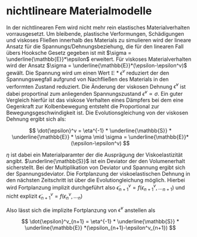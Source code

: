 # nichtlineare Materialmodelle

In der nichtlinearen Fem wird nicht mehr rein elastisches Materialverhalten vorrausgesetzt. Um bleibende, plastische Verformungen, Schädigungen und viskoses Fließen innerhalb des Materials zu simulieren wird der lineare Ansatz für die Spannungs/Dehnungsbeziehung, die für den linearen Fall übers Hooksche Gesetz gegeben ist mit $\sigma = \underline{\mathbb{E}}*\epsilon$ erweitert.
Für viskoses Materialverhalten wird der Ansatz $\sigma = \underline{\mathbb{E}}*(\epsilon-\epsilon^v)$ gewält. Die Spannung wird um einen Wert ${\mathbb{E}}*\epsilon^v$ reduziert der den Spannungswegfall aufgrund von Nachfließen des Materials in den verformten Zustand reduziert. Die Änderung der viskosen Dehnung $\dot{\epsilon}^v$ ist dabei proportinal zum anliegenden Spannungszustand $\dot{\epsilon}^v \propto \sigma$. Ein guter Vergleich hierfür ist das viskose Verhalten eines Dämpfers bei dem eine Gegenkraft zur Kolbenbewegung entsteht die Proportional zur Bewegungsgeschwindigkeit ist. Die Evolutionsgleichung von der viskosen Dehnung ergibt sich als:

$$
\dot{\epsilon}^v = \eta^{-1} * \underline{\mathbb{S}} * \underline{\mathbb{E}} * \sigma \mid \sigma = \underline{\mathbb{E}}*(\epsilon-\epsilon^v)
$$

$\eta$ ist dabei ein Materialparamter der die Ausprägung der Viskoelastizität angibt. $\underline{\mathbb{S}}$ ist ein Deviator der den Volumenerhalt sicherstellt. Bei der Multiplikation von Deviator und Spannung ergibt sich der Spannungsdeviator. Die Fortplanzung der viskoelastischen Dehnung in den nächsten Zeitschritt ist über die Evolutiongleichung möglich. Hierbei wird Fortplanzung implizit durchgeführt also $\dot{\epsilon}^v_{n+1} = f(\epsilon^v_{n+1}, ..._{n+1})$ und nicht explizit $\dot{\epsilon}^v_{n+1} = f(\epsilon^v_{n}, ..._{n})$

Also lässt sich die implizite Fortplanzung von $\dot{\epsilon}^v$ anstellen als

$$
\dot{\epsilon}^v_{n+1} = \eta^{-1} * \underline{\mathbb{S}} * \underline{\mathbb{E}} *(\epsilon_{n+1}-\epsilon^v_{n+1})
$$
